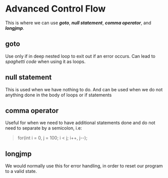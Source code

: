 # Advanced Control Flow

This is where we can use ***goto***, ***null statement***, ***comma operator***, and ***longjmp***. 

## goto
Use only if in deep nested loop to exit out if an error occurs. 
Can lead to *spaghetti code* when using it as loops.

## null statement
This is used when we have nothing to do. And can be used when we do not anything done in the body of loops or if statements

## comma operator
Useful for when we need to have additional statements done and do not need to separate by a semicolon, i.e:
> for(int i = 0, j = 100; i < j; i++, j--);

## longjmp
We would normally use this for error handling, in order to reset our program to a valid state. 
